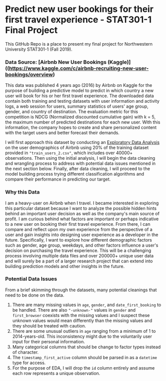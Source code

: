 # Predict new user bookings for their first travel experience - STAT301-1 Final Project

This GitHub Repo is a place to present my final project for Northwestern University STAT301-1 (Fall 2019).

### Data Source: [Airbnb New User Bookings (Kaggle)]((https://www.kaggle.com/c/airbnb-recruiting-new-user-bookings/overview)

This data was published 4 years ago (2016) by Airbnb on Kaggle for the purpose of building a predictive model to predict in which country a new user will book for his or her first travel experience. The downloaded data contain both training and testing datasets with user information and activity logs, a web session for users, summary statistics of users' age group, gender, and country of destination. The evaluation metric for this competition is NDCG (Normalized discounted cumulative gain) with k = 5, the maximum number of predicted destinations for each new user. With this information, the company hopes to create and share personalized content with the target users and better forecast their demands.

I will first approach this dataset by conducting an [Exploratory Data Analysis](https://github.com/mataiscat/STAT301-1-final-project/tree/master/EDA) on the user demographics of Airbnb using 20% of the training dataset provided in `"train_users_2.csv"`, which includes over 40000+ observations. Then using the initial analysis, I will begin the data cleaning and wrangling process to address with potential data issues mentioned in the next section below. Finally, after data cleaning, I will proceed to the model building process trying different classification algorithms and compare their performance in predicting our target.

### Why this Data

I am a heavy-user on Airbnb when I travel. I became interested in exploring this particular dataset because I want to analyze the possible hidden hints behind an important user decision as well as the company's main source of profit. I am curious behind what factors are important or perhaps indicative to a new user on booking their first travel experience. From there, I can compare and reflect upon my own experience from the perspective of a user and gain insights into designing user experience as a developer in the future. Specifically, I want to explore how different demographic factors such as gender, age group, weekdays, and other factors influence a user's decision on purchasing the travel experience. This will be a challenging process involving multiple data files and over 200000+ unique user data and will surely be a part of a larger research project that can extend into building prediction models and other insights in the future.

### Potential Data Issues

From a brief skimming through the datasets, many potential cleanings that need to be done on the data.
1. There are many missing values in `age`, `gender`, and `date_first_booking` to be handled. There are also  ``"-unknown-"`` values in `gender` and `first_browser` coexists with the missing values and I suspect these unknown values would mean differently than the missing values and they should be treated with caution.
2. There are some unusual outliers in `age` ranging from a minimum of 1 to 2014-years-old. This inconsistency might due to the voluntarily user input for their personal information.
3. Many categorical columns that should be change to factor types instead of character.
4. The `timestamp_first_active` column should be parsed in as a `datetime` type for access.
5. For the purpose of EDA, I will drop the `id` column entirely and assume each row represents a unique observation.
